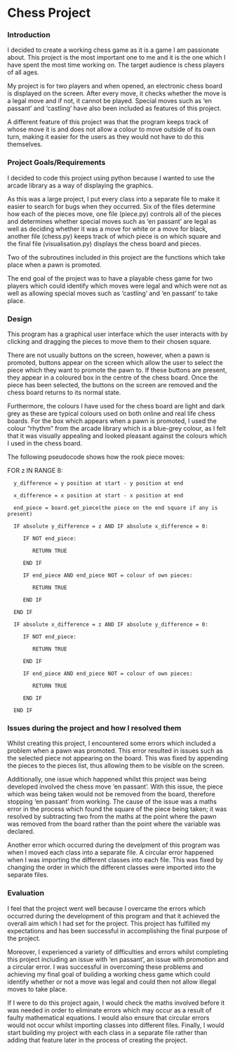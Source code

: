 # Chess Project

### Introduction
I decided to create a working chess game as it is a game I am passionate about. This project is the most important one to me and it is the one which I have spent the most time working on. The target audience is chess players of all ages.

My project is for two players and when opened, an electronic chess board is displayed on the screen. After every move, it checks whether the move is a legal move and if not, it cannot be played. Special moves such as ‘en passant’ and ‘castling’ have also been included as features of this project. 

A different feature of this project was that the program keeps track of whose move it is and does not allow a colour to move outside of its own turn, making it easier for the users as they would not have to do this themselves.

### Project Goals/Requirements
I decided to code this project using python because I wanted to use the arcade library as a way of displaying the graphics. 

As this was a large project, I put every class into a separate file to make it easier to search for bugs when they occurred. Six of the files determine how each of the pieces move, one file (piece.py) controls all of the pieces and determines whether special moves such as ‘en passant’ are legal as well as deciding whether it was a move for white or a move for black, another file (chess.py) keeps track of which piece is on which square and the final file (visualisation.py) displays the chess board and pieces. 

Two of the subroutines included in this project are the functions which take place when a pawn is promoted.

The end goal of the project was to have a playable chess game for two players which could identify which moves were legal and which were not as well as allowing special moves such as ‘castling’ and ‘en passant’ to take place.

### Design
This program has a graphical user interface which the user interacts with by clicking and dragging the pieces to move them to their chosen square.

There are not usually buttons on the screen, however, when a pawn is promoted, buttons appear on the screen which allow the user to select the piece which they want to promote the pawn to. If these buttons are present, they appear in a coloured box in the centre of the chess board. Once the piece has been selected, the buttons on the screen are removed and the chess board returns to its normal state.

Furthermore, the colours I have used for the chess board are light and dark grey as these are typical colours used on both online and real life chess boards. For the box which appears when a pawn is promoted, I used the colour “rhythm” from the arcade library which is a blue-grey colour, as I felt that it was visually appealing and looked pleasant against the colours which I used in the chess board.

The following pseudocode shows how the rook piece moves:

   FOR z IN RANGE 8:

      y_difference = y position at start - y position at end
   
      x_difference = x position at start - x position at end
   
      end_piece = board.get_piece(the piece on the end square if any is present)

      IF absolute y_difference = z AND IF absolute x_difference = 0:
   
         IF NOT end_piece:
      
            RETURN TRUE
         
         END IF

         IF end_piece AND end_piece NOT = colour of own pieces:
      
            RETURN TRUE
         
         END IF
      
      END IF

      IF absolute x_difference = z AND IF absolute y_difference = 0:
   
         IF NOT end_piece:
      
            RETURN TRUE
         
         END IF

         IF end_piece AND end_piece NOT = colour of own pieces:
      
            RETURN TRUE
         
         END IF
      
      END IF
   
###  Issues during the project and how I resolved them
Whilst creating this project, I encountered some errors which included a problem  when a pawn was promoted. This error resulted in issues such as the selected piece not appearing on the board. This was fixed by appending the pieces to the pieces list, thus allowing them to be visible on the screen.

Additionally, one issue which happened whilst this project was being developed involved the chess move ‘en passant’. With this issue, the piece which was being taken would not be removed from the board, therefore stopping ‘en passant’ from working. The cause of the issue was a maths error in the process which found the square of the piece being taken; it was resolved by subtracting two from the maths at the point where the pawn was removed from the board rather than the point where the variable was declared. 

Another error which occurred during the develpment of this program was when I moved each class into a separate file. A circular error happened when I was importing the different classes into each file. This was fixed by changing the order in which the different classes were imported into the separate files.  

### Evaluation
I feel that the project went well because I overcame the errors which occurred during the development of this program and that it achieved the overall aim which I had set for the project. This project has fulfilled my expectations and has been successful in accomplishing the final purpose of the project. 

Moreover, I experienced a variety of difficulties and errors whilst completing this project including an issue with ‘en passant’, an issue with promotion and a circular error. I was successful in overcoming these problems and achieving my final goal of building a working chess game which could identify whether or not a move was legal and could then not allow illegal moves to take place.

If I were to do this project again, I would check the maths involved before it was needed in order to eliminate errors which may occur as a result of faulty mathematical equations. I would also ensure that circular errors would not occur whilst importing classes into different files. Finally, I would start building my project with each class in a separate file rather than adding that feature later in the process of creating the project.

